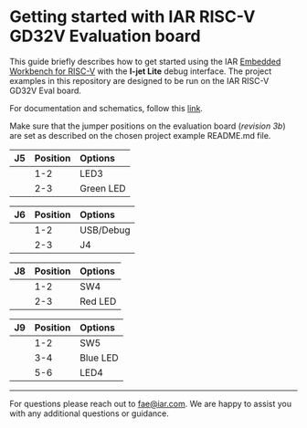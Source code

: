 # Getting started with IAR RISC-V GD32V Evaluation board

This guide briefly describes how to get started using the IAR [Embedded Workbench for RISC-V](https://iar.com/riscv) with the __I-jet Lite__ debug interface. The project examples in this repository are designed to be run on the IAR RISC-V GD32V Eval board.


For documentation and schematics, follow this [link](docs).


Make sure that the jumper positions on the evaluation board (*revision 3b*) are set as described on the chosen project example README.md file.


| __J5__         | __Position__    |  __Options__   |
| :------------- | :-------------- | :------------- |
|                | 1-2             | LED3           |
|                | 2-3             | Green LED      |

| __J6__         | __Position__    |  __Options__   |
| :------------- | :-------------- | :------------- |
|                | 1-2             | USB/Debug      |
|                | 2-3             | J4             |

| __J8__         | __Position__    |  __Options__   |
| :------------- | :-------------- | :------------- |
|                | 1-2             | SW4            |
|                | 2-3             | Red LED        |

| __J9__         | __Position__    |  __Options__   |
| :------------- | :-------------- | :------------- |
|                | 1-2             | SW5            |
|                | 3-4             | Blue LED       |
|                | 5-6             | LED4           |

---

For questions please reach out to [fae@iar.com](mailto:fae@iar.com?subject=Question%20from%20GitHub). 
We are happy to assist you with any additional questions or guidance.
